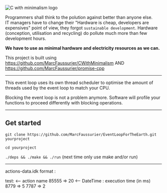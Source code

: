 ![C with minimalism logo](https://github.com/MarcFaussurier/CWithMinimalism/raw/master/images/CWM.png)

Programmers shall think to the polution against better than anyone else.  
IT managers have to change their "Hardware is cheap, developers are expensives" point of view, they forgot `sustainable development`.
Hardware (conception, utilisation and recycling) do pollute much more than few development hours.

**We have to use as minimal hardware and electricity resources as we can.**

This project is built using https://github.com/MarcFaussurier/CWithMinimalism AND https://github.com/MarcFaussurier/promise-cpp
______________________________

This event loop uses its own thread scheduler to optimise the amount of threads used by the event loop to match your CPU.

Blocking the event loop is not a problem anymore. Software will profile your functions to proceed differently with blocking operations.

______________________________

## Get started
`git clone https://github.com/MarcFaussurier/EventLoopForTheEarth.git yourproject`

`cd yourproject`

`./deps && ./make && ./run` (next time only use make and/or run)

______________________________

actions-data.idk format : 

test:               <-- action name
    85555 => 20     <-- DateTime : execution time (in ms)
    8779  => 5
    7787  => 2
